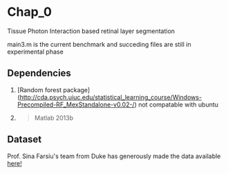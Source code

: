 # Chap_0
Tissue Photon Interaction based retinal layer segmentation

main3.m is the current benchmark and succeding files are still in experimental phase
## Dependencies
1. [Random forest package] (http://cda.psych.uiuc.edu/statistical_learning_course/Windows-Precompiled-RF_MexStandalone-v0.02-/) 
not compatable with ubuntu
2. >Matlab 2013b

## Dataset
Prof. Sina Farsiu's team from Duke has generously made the data available [here!](http://people.duke.edu/~sf59/RPEDC_Ophth_2013_dataset.htm)

